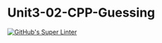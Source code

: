 # Unit3-02-CPP-Guessing

[![GitHub's Super Linter](https://github.com/crestel-ong/Unit3-02-CPP-Guessing/workflows/GitHub's%20Super%20Linter/badge.svg)](https://github.com/crestel-ong/Unit3-02-CPP-Guessing/actions)
